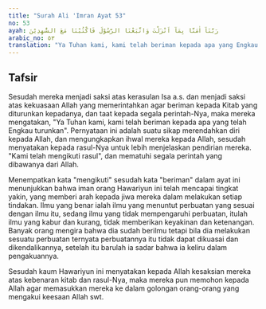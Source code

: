 ```yaml
---
title: "Surah Ali 'Imran Ayat 53"
no: 53
ayah: رَبَّنَآ اٰمَنَّا بِمَآ اَنْزَلْتَ وَاتَّبَعْنَا الرَّسُوْلَ فَاكْتُبْنَا مَعَ الشّٰهِدِيْنَ
arabic_no: ٥٣
translation: "Ya Tuhan kami, kami telah beriman kepada apa yang Engkau turunkan dan kami telah mengikuti Rasul, karena itu tetapkanlah kami bersama golongan orang yang memberikan kesaksian.”"
---
```


## Tafsir

Sesudah mereka menjadi saksi atas kerasulan Isa a.s. dan menjadi saksi atas kekuasaan Allah yang memerintahkan agar beriman kepada Kitab yang diturunkan kepadanya, dan taat kepada segala perintah-Nya, maka mereka mengatakan, "Ya Tuhan kami, kami telah beriman kepada apa yang telah Engkau turunkan". Pernyataan ini adalah suatu sikap merendahkan diri kepada Allah, dan mengungkapkan ihwal mereka kepada Allah, sesudah menyatakan kepada rasul-Nya untuk lebih menjelaskan pendirian mereka. "Kami telah mengikuti rasul", dan mematuhi segala perintah yang dibawanya dari Allah.

Menempatkan kata "mengikuti" sesudah kata "beriman" dalam ayat ini menunjukkan bahwa iman orang Hawariyun ini telah mencapai tingkat yakin, yang memberi arah kepada jiwa mereka dalam melakukan setiap tindakan. Ilmu yang benar ialah ilmu yang menuntut perbuatan yang sesuai dengan ilmu itu, sedang ilmu yang tidak mempengaruhi perbuatan, itulah ilmu yang kabur dan kurang, tidak memberikan keyakinan dan ketenangan. Banyak orang mengira bahwa dia sudah berilmu tetapi bila dia melakukan sesuatu perbuatan ternyata perbuatannya itu tidak dapat dikuasai dan dikendalikannya, setelah itu barulah ia sadar bahwa ia keliru dalam pengakuannya.

Sesudah kaum Hawariyun ini menyatakan kepada Allah kesaksian mereka atas kebenaran kitab dan rasul-Nya, maka mereka pun memohon kepada Allah agar memasukkan mereka ke dalam golongan orang-orang yang mengakui keesaan Allah swt.